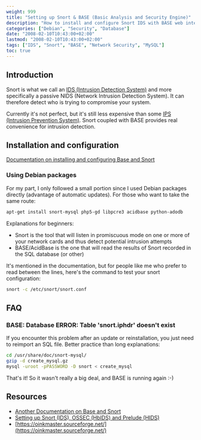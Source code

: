 ```yaml
---
weight: 999
title: "Setting up Snort & BASE (Basic Analysis and Security Engine)"
description: "How to install and configure Snort IDS with BASE web interface for network intrusion detection on Debian systems"
categories: ["Debian", "Security", "Database"]
date: "2008-02-10T10:43:00+02:00"
lastmod: "2008-02-10T10:43:00+02:00"
tags: ["IDS", "Snort", "BASE", "Network Security", "MySQL"]
toc: true
---
```


## Introduction

Snort is what we call an [IDS (Intrusion Detection System)](https://fr.wikipedia.org/wiki/Syst%C3%A8me_de_d%C3%A9tection_d%27intrusion) and more specifically a passive NIDS (Network Intrusion Detection System). It can therefore detect who is trying to compromise your system.

Currently it's not perfect, but it's still less expensive than some [IPS (Intrusion Prevention System)](https://fr.wikipedia.org/wiki/Syst%C3%A8me_de_pr%C3%A9vention_d%27intrusion). Snort coupled with BASE provides real convenience for intrusion detection.

## Installation and configuration

[Documentation on installing and configuring Base and Snort](/pdf/ids_snort_base.pdf)

### Using Debian packages

For my part, I only followed a small portion since I used Debian packages directly (advantage of automatic updates). For those who want to take the same route:

```bash
apt-get install snort-mysql php5-gd libpcre3 acidbase python-adodb
```

Explanations for beginners:

- Snort is the tool that will listen in promiscuous mode on one or more of your network cards and thus detect potential intrusion attempts
- BASE/AcidBase is the one that will read the results of Snort recorded in the SQL database (or other)

It's mentioned in the documentation, but for people like me who prefer to read between the lines, here's the command to test your snort configuration:

```bash
snort -c /etc/snort/snort.conf
```

## FAQ

### BASE: Database ERROR: Table 'snort.iphdr' doesn't exist

If you encounter this problem after an update or reinstallation, you just need to reimport an SQL file. Better practice than long explanations:

```bash
cd /usr/share/doc/snort-mysql/
gzip -d create_mysql.gz
mysql -uroot -pPASSWORD -D snort < create_mysql
```

That's it! So it wasn't really a big deal, and BASE is running again :-)

## Resources

- [Another Documentation on Base and Snort](/pdf/snort_base.pdf)
- [Setting up Snort (IDS), OSSEC (HbIDS) and Prelude (HIDS)](/pdf/av04mihf.pdf)
- [https://oinkmaster.sourceforge.net/](https://oinkmaster.sourceforge.net/)
